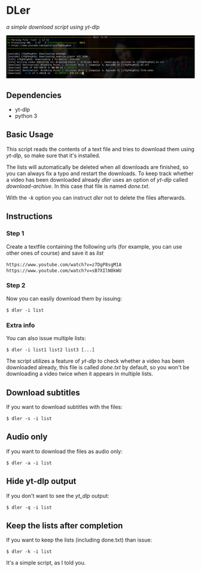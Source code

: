 # DLer
_a simple download script using yt-dlp_

![Screenshot](img/dler-screenshot.png)

## Dependencies
* yt-dlp
* python 3


## Basic Usage
This script reads the contents of a text file and tries to download them using _yt-dlp_, so make sure that it's installed.

The lists will automatically be deleted when all downloads are finished, so you can always fix a typo and restart the downloads. To keep track whether a video has been downloaded already _dler_ uses an option of _yt-dlp_ called _download-archive_. In this case that file is named _done.txt_. 

With the _-k_ option you can instruct _dler_ not to delete the files afterwards.


## Instructions

### Step 1
Create a textfile containing the following urls (for example, you can use other ones of course) and save it as _list_
```
https://www.youtube.com/watch?v=z7DgP8sgM1A
https://www.youtube.com/watch?v=sB7XIlN0kWU
```


### Step 2
Now you can easily download them by issuing:
```
$ dler -i list
```

### Extra info
You can also issue multiple lists:

```
$ dler -i list1 list2 list3 [...]
```
The script utilizes a feature of _yt-dlp_ to check whether a video has been downloaded already, this file is called _done.txt_ by default, so you won't be downloading a video twice when it appears in multiple lists.


## Download subtitles
If you want to download subtitles with the files:

```
$ dler -s -i list
```


## Audio only
If you want to download the files as audio only:

```
$ dler -a -i list
```

## Hide yt-dlp output
If you don't want to see the _yt_dlp_ output:

```
$ dler -q -i list
```


## Keep the lists after completion
If you want to keep the lists (including done.txt) than issue:
```
$ dler -k -i list
```


It's a simple script, as I told you.
